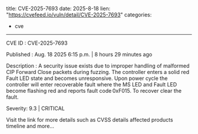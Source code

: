  
title: CVE-2025-7693
date: 2025-8-18
lien: "https://cvefeed.io/vuln/detail/CVE-2025-7693"
categories:
  - cve
---

CVE ID : CVE-2025-7693

Published :  Aug. 18
2025
6:15 p.m. | 8 hours
29 minutes ago

Description : A security issue exists due to improper handling of malformed CIP Forward Close packets during fuzzing. The controller enters a solid red Fault LED state and becomes unresponsive. Upon power cycle
the controller will enter recoverable fault where the MS LED and Fault LED become flashing red and reports fault code 0xF015. To recover
clear the fault.

Severity: 9.3 | CRITICAL

Visit the link for more details
such as CVSS details
affected products
timeline
and more...
